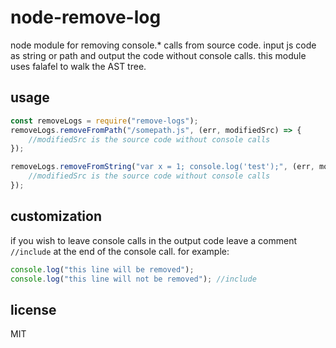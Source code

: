 # node-remove-log
node module for removing console.* calls from source code. input js code as string or path and output the code without console calls.
this module uses falafel to walk the AST tree.

## usage
```javascript
const removeLogs = require("remove-logs");
removeLogs.removeFromPath("/somepath.js", (err, modifiedSrc) => {
	//modifiedSrc is the source code without console calls
});

removeLogs.removeFromString("var x = 1; console.log('test');", (err, modifiedSrc) => {
	//modifiedSrc is the source code without console calls
});
```

## customization
if you wish to leave console calls in the output code leave a comment `//include` at the end of the console call. for example:

```javascript
console.log("this line will be removed");
console.log("this line will not be removed"); //include
```

## license
MIT